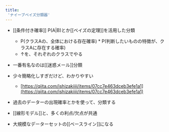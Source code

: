 ```yaml
---
title:
 'ナイーブベイズ分類器'
---
```


- [[条件付き確率]] P(A|B)とか[[ベイズの定理]]を活用した分類
    - P(クラスAの、全体における存在確率) * P(判断したいものの特徴が、クラスAに存在する確率)
    - ↑を、それぞれのクラスでやる
- 一番有名なのは[[迷惑メール]]分類
- 少々簡略化しすぎだけど、わかりやすい
    - [https://qiita.com/ishizakiiii/items/07cc7e463dceb3efe1a1](https://qiita.com/ishizakiiii/items/07cc7e463dceb3efe1a1)

- 過去のデーターの出現確率とかを使って、分類する
- [[線形モデル]]と、多くの利点/欠点が共通
- 大規模なデーターセットの[[ベースライン]]になる

